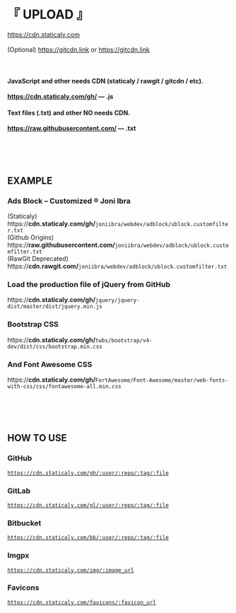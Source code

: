 # 『 UPLOAD 』

https://cdn.staticaly.com
<br /><br />(Optional) https://gitcdn.link or https://gitcdn.link
<br /><br /><br />

#### JavaScript and other needs CDN (staticaly / rawgit / gitcdn / etc).
<b>https://cdn.staticaly.com/gh/  ––  .js</b>
<br />
#### Text files (.txt) and other NO needs CDN.
<b>https://raw.githubusercontent.com/  ––  .txt</b>
<br /><br /><br /><br /><br />


## EXAMPLE

### Ads Block – Customized ® Joni Ibra
(Staticaly) https://<b>cdn.staticaly.com/gh/</b><code>joniibra/webdev/adblock/ublock.customfilter.txt</code>
<br />(Github Origins) https://<b>raw.githubusercontent.com/</b><code>joniibra/webdev/adblock/ublock.customfilter.txt</code>
<br />(RawGit Deprecated) https://<b>cdn.rawgit.com/</b><code>joniibra/webdev/adblock/ublock.customfilter.txt</code>
<br />
### Load the production file of jQuery from GitHub
https://<b>cdn.staticaly.com/gh/</b><code>jquery/jquery-dist/master/dist/jquery.min.js</code>
<br />
### Bootstrap CSS
https://<b>cdn.staticaly.com/gh/</b><code>twbs/bootstrap/v4-dev/dist/css/bootstrap.min.css</code>
<br />
### And Font Awesome CSS
https://<b>cdn.staticaly.com/gh/</b><code>FortAwesome/Font-Awesome/master/web-fonts-with-css/css/fontawesome-all.min.css</code>
<br /><br /><br /><br /><br />


## HOW TO USE

### GitHub
<code>https://cdn.staticaly.com/gh/:user/:repo/:tag/:file</code>
<br />
### GitLab
<code>https://cdn.staticaly.com/gl/:user/:repo/:tag/:file</code>
<br />
### Bitbucket
<code>https://cdn.staticaly.com/bb/:user/:repo/:tag/:file</code>
<br />
### Imgpx
<code>https://cdn.staticaly.com/img/:image_url</code>
<br />
### Favicons
<code>https://cdn.staticaly.com/favicons/:favicon_url</code>
<br /><br /><br />
